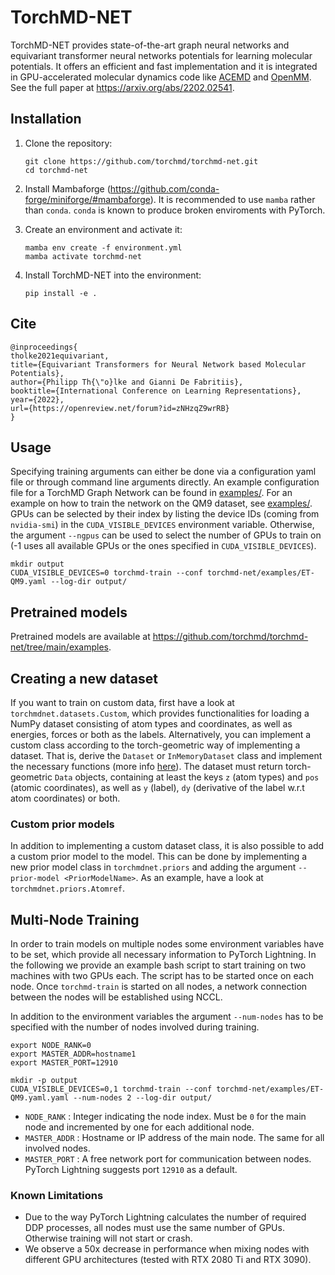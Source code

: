 # TorchMD-NET

TorchMD-NET provides state-of-the-art graph neural networks and equivariant transformer neural networks potentials for learning molecular potentials. It offers an efficient and fast implementation and it is integrated in GPU-accelerated molecular dynamics code like [ACEMD](https://www.acellera.com/products/molecular-dynamics-software-gpu-acemd/) and [OpenMM](https://www.openmm.org). See the full paper at https://arxiv.org/abs/2202.02541.

## Installation

1. Clone the repository:
    ```
    git clone https://github.com/torchmd/torchmd-net.git
    cd torchmd-net
    ```

2. Install Mambaforge (https://github.com/conda-forge/miniforge/#mambaforge). It is recommended to use `mamba` rather than `conda`. `conda` is known to produce broken enviroments with PyTorch.

3. Create an environment and activate it:
    ```
    mamba env create -f environment.yml
    mamba activate torchmd-net
    ```

4. Install TorchMD-NET into the environment:
    ```
    pip install -e .
    ```

## Cite
```
@inproceedings{
tholke2021equivariant,
title={Equivariant Transformers for Neural Network based Molecular Potentials},
author={Philipp Th{\"o}lke and Gianni De Fabritiis},
booktitle={International Conference on Learning Representations},
year={2022},
url={https://openreview.net/forum?id=zNHzqZ9wrRB}
}
```


## Usage
Specifying training arguments can either be done via a configuration yaml file or through command line arguments directly. An example configuration file for a TorchMD Graph Network can be found in [examples/](https://github.com/compsciencelab/torchmd-net/blob/main/examples). For an example on how to train the network on the QM9 dataset, see [examples/](https://github.com/compsciencelab/torchmd-net/blob/main/examples). GPUs can be selected by their index by listing the device IDs (coming from `nvidia-smi`) in the `CUDA_VISIBLE_DEVICES` environment variable. Otherwise, the argument `--ngpus` can be used to select the number of GPUs to train on (-1 uses all available GPUs or the ones specified in `CUDA_VISIBLE_DEVICES`).
```
mkdir output
CUDA_VISIBLE_DEVICES=0 torchmd-train --conf torchmd-net/examples/ET-QM9.yaml --log-dir output/
```

## Pretrained models
Pretrained models are available at https://github.com/torchmd/torchmd-net/tree/main/examples.

## Creating a new dataset
If you want to train on custom data, first have a look at `torchmdnet.datasets.Custom`, which provides functionalities for 
loading a NumPy dataset consisting of atom types and coordinates, as well as energies, forces or both as the labels.
Alternatively, you can implement a custom class according to the torch-geometric way of implementing a dataset. That is, 
derive the `Dataset` or `InMemoryDataset` class and implement the necessary functions (more info [here](https://pytorch-geometric.readthedocs.io/en/latest/notes/create_dataset.html#creating-your-own-datasets)). The dataset must return torch-geometric `Data` 
objects, containing at least the keys `z` (atom types) and `pos` (atomic coordinates), as well as `y` (label), `dy` (derivative of the label w.r.t atom coordinates) or both.

### Custom prior models
In addition to implementing a custom dataset class, it is also possible to add a custom prior model to the model. This can be
done by implementing a new prior model class in `torchmdnet.priors` and adding the argument `--prior-model <PriorModelName>`.
As an example, have a look at `torchmdnet.priors.Atomref`.

## Multi-Node Training

In order to train models on multiple nodes some environment variables have to be set, which provide all necessary information to PyTorch Lightning. In the following we provide an example bash script to start training on two machines with two GPUs each. The script has to be started once on each node. Once `torchmd-train` is started on all nodes, a network connection between the nodes will be established using NCCL.

In addition to the environment variables the argument `--num-nodes` has to be specified with the number of nodes involved during training.

```
export NODE_RANK=0
export MASTER_ADDR=hostname1
export MASTER_PORT=12910

mkdir -p output
CUDA_VISIBLE_DEVICES=0,1 torchmd-train --conf torchmd-net/examples/ET-QM9.yaml.yaml --num-nodes 2 --log-dir output/
```

- `NODE_RANK` : Integer indicating the node index. Must be `0` for the main node and incremented by one for each additional node.
- `MASTER_ADDR` : Hostname or IP address of the main node. The same for all involved nodes.
- `MASTER_PORT` : A free network port for communication between nodes. PyTorch Lightning suggests port `12910` as a default.

### Known Limitations
- Due to the way PyTorch Lightning calculates the number of required DDP processes, all nodes must use the same number of GPUs. Otherwise training will not start or crash.
- We observe a 50x decrease in performance when mixing nodes with different GPU architectures (tested with RTX 2080 Ti and RTX 3090).
